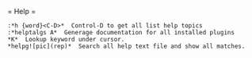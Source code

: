  = Help =

	:*h {word}<C-D>*  Control-D to get all list help topics
	:*helptalgs A*  Generage documentation for all installed plugins
	*K*  Lookup keyword under cursor.
	*helpg![pic](rep)*  Search all help text file and show all matches.
